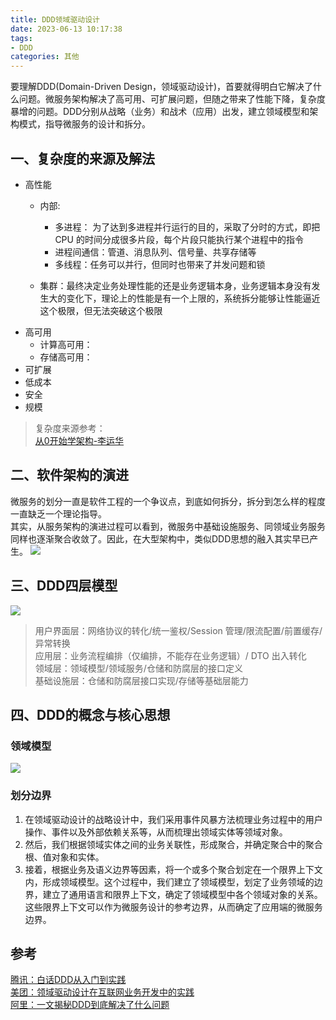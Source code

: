 ```yaml
---
title: DDD领域驱动设计
date: 2023-06-13 10:17:38
tags:
- DDD
categories: 其他
---
```

要理解DDD(Domain-Driven Design，领域驱动设计)，首要就得明白它解决了什么问题。微服务架构解决了高可用、可扩展问题，但随之带来了性能下降，复杂度暴增的问题。DDD分别从战略（业务）和战术（应用）出发，建立领域模型和架构模式，指导微服务的设计和拆分。
<!--more-->
## 一、复杂度的来源及解法
- 高性能  
    - 内部: 
        - 多进程： 为了达到多进程并行运行的目的，采取了分时的方式，即把 CPU 的时间分成很多片段，每个片段只能执行某个进程中的指令
        - 进程间通信：管道、消息队列、信号量、共享存储等
        - 多线程：任务可以并行，但同时也带来了并发问题和锁
        
    - 集群：最终决定业务处理性能的还是业务逻辑本身，业务逻辑本身没有发生大的变化下，理论上的性能是有一个上限的，系统拆分能够让性能逼近这个极限，但无法突破这个极限
- 高可用
    - 计算高可用：
    - 存储高可用：
- 可扩展  
- 低成本  
- 安全 
- 规模  


> 复杂度来源参考：  
[从0开始学架构-李运华](https://time.geekbang.org/column/article/6990)

## 二、软件架构的演进
微服务的划分一直是软件工程的一个争议点，到底如何拆分，拆分到怎么样的程度一直缺乏一个理论指导。  
其实，从服务架构的演进过程可以看到，微服务中基础设施服务、同领域业务服务同样也逐渐聚合收敛了。因此，在大型架构中，类似DDD思想的融入其实早已产生。
![](/images/DDD-软件架构演进.png)

## 三、DDD四层模型
![](/images/DDD四层模型.jpg)  

> 用户界面层：网络协议的转化/统一鉴权/Session 管理/限流配置/前置缓存/异常转换  
> 应用层：业务流程编排（仅编排，不能存在业务逻辑）/ DTO 出入转化  
> 领域层：领域模型/领域服务/仓储和防腐层的接口定义  
>  基础设施层：仓储和防腐层接口实现/存储等基础层能力
  


## 四、DDD的概念与核心思想  


### 领域模型
![](https://mmbiz.qpic.cn/mmbiz_png/Z6bicxIx5naJpmMBl8RNx7xT4PTlDr0Byxm894iaHgWXxiclo5bXfUwKFibJPgB59YRIq0ZfOsQvIHvrfM8aX2AyOA/640?wx_fmt=png&wxfrom=5&wx_lazy=1&wx_co=1) 

### 划分边界
1. 在领域驱动设计的战略设计中，我们采用事件风暴方法梳理业务过程中的用户操作、事件以及外部依赖关系等，从而梳理出领域实体等领域对象。
2. 然后，我们根据领域实体之间的业务关联性，形成聚合，并确定聚合中的聚合根、值对象和实体。
3. 接着，根据业务及语义边界等因素，将一个或多个聚合划定在一个限界上下文内，形成领域模型。这个过程中，我们建立了领域模型，划定了业务领域的边界，建立了通用语言和限界上下文，确定了领域模型中各个领域对象的关系。这些限界上下文可以作为微服务设计的参考边界，从而确定了应用端的微服务边界。



## 参考
[腾讯：白话DDD从入门到实践](http://www.yitb.com/article-41463)  
[美团：领域驱动设计在互联网业务开发中的实践](https://tech.meituan.com/2017/12/22/ddd-in-practice.html)  
[阿里：一文揭秘DDD到底解决了什么问题](一文揭秘DDD到底解决了什么问题)



